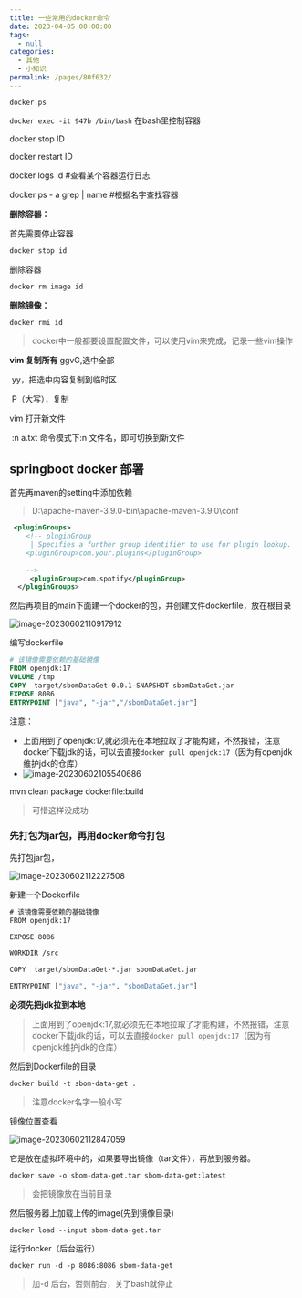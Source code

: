 ```yaml
---
title: 一些常用的docker命令
date: 2023-04-05 00:00:00
tags: 
  - null
categories: 
  - 其他
  - 小知识
permalink: /pages/80f632/
---
```


`docker ps`

`docker exec -it 947b /bin/bash` 在bash里控制容器

docker stop ID

docker restart ID

docker logs Id  #查看某个容器运行日志

docker ps - a grep | name #根据名字查找容器

**删除容器：**

首先需要停止容器

```bash
docker stop id
```

删除容器

```bash
docker rm image id
```

**删除镜像：**

`docker rmi id`

> docker中一般都要设置配置文件，可以使用vim来完成，记录一些vim操作

**vim 复制所有**
	ggvG,选中全部

​	yy，把选中内容复制到临时区

​	P（大写），复制

vim 打开新文件

​	:n a.txt    命令模式下:n  文件名，即可切换到新文件

## springboot docker 部署

首先再maven的setting中添加依赖

> D:\apache-maven-3.9.0-bin\apache-maven-3.9.0\conf

~~~xml
 <pluginGroups>
    <!-- pluginGroup
     | Specifies a further group identifier to use for plugin lookup.
    <pluginGroup>com.your.plugins</pluginGroup>
    
    -->
     <pluginGroup>com.spotify</pluginGroup>
  </pluginGroups>
~~~



然后再项目的main下面建一个docker的包，并创建文件dockerfile，放在根目录

![image-20230602110917912](https://typora-1309665611.cos.ap-nanjing.myqcloud.com/typora/image-20230602110917912.png)

编写dockerfile

~~~dockerfile
# 该镜像需要依赖的基础镜像
FROM openjdk:17
VOLUME /tmp
COPY  target/sbomDataGet-0.0.1-SNAPSHOT sbomDataGet.jar
EXPOSE 8086
ENTRYPOINT ["java", "-jar","/sbomDataGet.jar"]

~~~

注意：

- 上面用到了openjdk:17,就必须先在本地拉取了才能构建，不然报错，注意docker下载jdk的话，可以去直接`docker pull openjdk:17`（因为有openjdk维护jdk的仓库）
- ![image-20230602105540686](https://typora-1309665611.cos.ap-nanjing.myqcloud.com/typora/image-20230602105540686.png)

mvn clean package dockerfile:build

> 可惜这样没成功

###  先打包为jar包，再用docker命令打包

先打包jar包，

![image-20230602112227508](https://typora-1309665611.cos.ap-nanjing.myqcloud.com/typora/image-20230602112227508.png)

新建一个Dockerfile

~~~do
# 该镜像需要依赖的基础镜像
FROM openjdk:17

EXPOSE 8086

WORKDIR /src

COPY  target/sbomDataGet-*.jar sbomDataGet.jar

ENTRYPOINT ["java", "-jar", "sbomDataGet.jar"]

~~~

**必须先把jdk拉到本地**

> 上面用到了openjdk:17,就必须先在本地拉取了才能构建，不然报错，注意docker下载jdk的话，可以去直接`docker pull openjdk:17`（因为有openjdk维护jdk的仓库）

然后到Dockerfile的目录

`docker build -t sbom-data-get .  `

> 注意docker名字一般小写

镜像位置查看

![image-20230602112847059](https://typora-1309665611.cos.ap-nanjing.myqcloud.com/typora/image-20230602112847059.png)

它是放在虚拟环境中的，如果要导出镜像（tar文件），再放到服务器。

`docker save -o sbom-data-get.tar sbom-data-get:latest`

>会把镜像放在当前目录

然后服务器上加载上传的image(先到镜像目录)

```undefined
docker load --input sbom-data-get.tar
```

运行docker（后台运行）

`docker run -d -p 8086:8086 sbom-data-get`

> 加-d 后台，否则前台，关了bash就停止
